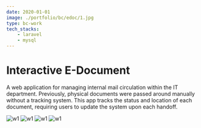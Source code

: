 ```yaml
---
date: 2020-01-01
image: ./portfolio/bc/edoc/1.jpg
type: bc-work
tech_stacks:
    - laravel
    - mysql
---
```


# Interactive E-Document

A web application for managing internal mail circulation within the IT department. Previously, physical documents were passed around manually without a tracking system. This app tracks the status and location of each document, requiring users to update the system upon each handoff.

<!-- more -->

![w1](/portfolio/bc/edoc/1.jpg)
![w1](/portfolio/bc/edoc/2.jpg)
![w1](/portfolio/bc/edoc/3.jpg)
![w1](/portfolio/bc/edoc/4.jpg)
